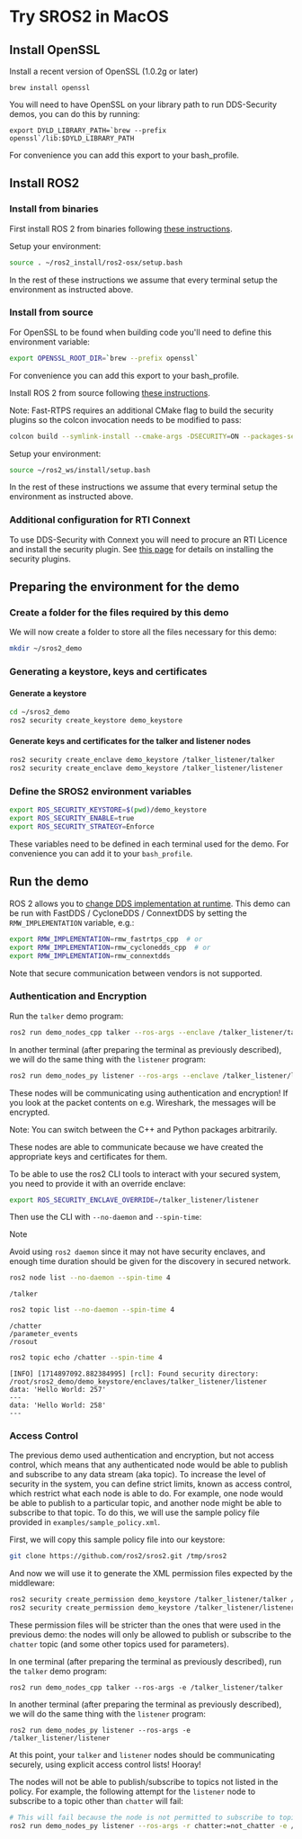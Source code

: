 # Try SROS2 in MacOS

## Install OpenSSL

Install a recent version of OpenSSL (1.0.2g or later)

```
brew install openssl
```

You will need to have OpenSSL on your library path to run DDS-Security demos, you can do this by running:
```
export DYLD_LIBRARY_PATH=`brew --prefix openssl`/lib:$DYLD_LIBRARY_PATH
```
For convenience you can add this export to your bash_profile.

## Install ROS2

### Install from binaries

First install ROS 2 from binaries following [these instructions](https://docs.ros.org/en/rolling/Installation/macOS-Install-Binary.html).


Setup your environment:
```bash
source . ~/ros2_install/ros2-osx/setup.bash
```

In the rest of these instructions we assume that every terminal setup the environment as instructed above.


### Install from source

For OpenSSL to be found when building code you'll need to define this environment variable:
```bash
export OPENSSL_ROOT_DIR=`brew --prefix openssl`
```
For convenience you can add this export to your bash_profile.

Install ROS 2 from source following [these instructions](https://docs.ros.org/en/rolling/Installation/macOS-Development-Setup.html).

Note: Fast-RTPS requires an additional CMake flag to build the security plugins so the colcon invocation needs to be modified to pass:
```bash
colcon build --symlink-install --cmake-args -DSECURITY=ON --packages-select fastrtps rmw_fastrtps_cpp rmw_fastrtps_dynamic_cpp rmw_fastrtps_shared_cpp
```

Setup your environment:
```bash
source ~/ros2_ws/install/setup.bash
```

In the rest of these instructions we assume that every terminal setup the environment as instructed above.

### Additional configuration for RTI Connext

To use DDS-Security with Connext you will need to procure an RTI Licence and install the security plugin.
See [this page](https://docs.ros.org/en/rolling/Installation/DDS-Implementations/Install-Connext-Security-Plugins.html) for details on installing the security plugins.

## Preparing the environment for the demo

### Create a folder for the files required by this demo

We will now create a folder to store all the files necessary for this demo:

```bash
mkdir ~/sros2_demo
```

### Generating a keystore, keys and certificates

#### Generate a keystore

```bash
cd ~/sros2_demo
ros2 security create_keystore demo_keystore
```

#### Generate keys and certificates for the talker and listener nodes

```bash
ros2 security create_enclave demo_keystore /talker_listener/talker
ros2 security create_enclave demo_keystore /talker_listener/listener
```

### Define the SROS2 environment variables

```bash
export ROS_SECURITY_KEYSTORE=$(pwd)/demo_keystore
export ROS_SECURITY_ENABLE=true
export ROS_SECURITY_STRATEGY=Enforce
```

These variables need to be defined in each terminal used for the demo. For convenience you can add it to your `bash_profile`.

## Run the demo

ROS 2 allows you to [change DDS implementation at runtime](https://docs.ros.org/en/rolling/Guides/Working-with-multiple-RMW-implementations.html).
This demo can be run with FastDDS / CycloneDDS / ConnextDDS by setting the `RMW_IMPLEMENTATION` variable, e.g.:

```bash
export RMW_IMPLEMENTATION=rmw_fastrtps_cpp  # or
export RMW_IMPLEMENTATION=rmw_cyclonedds_cpp  # or
export RMW_IMPLEMENTATION=rmw_connextdds
```

Note that secure communication between vendors is not supported.

### Authentication and Encryption

Run the `talker` demo program:

```bash
ros2 run demo_nodes_cpp talker --ros-args --enclave /talker_listener/talker
```

In another terminal (after preparing the terminal as previously described), we will do the same thing with the `listener` program:
```bash
ros2 run demo_nodes_py listener --ros-args --enclave /talker_listener/listener
```

These nodes will be communicating using authentication and encryption!
If you look at the packet contents on e.g. Wireshark, the messages will be encrypted.

Note: You can switch between the C++ and Python packages arbitrarily.

These nodes are able to communicate because we have created the appropriate keys and certificates for them.

To be able to use the ros2 CLI tools to interact with your secured system, you need to provide it with an override enclave:
```bash
export ROS_SECURITY_ENCLAVE_OVERRIDE=/talker_listener/listener
```

Then use the CLI with `--no-daemon` and `--spin-time`:

> [!NOTE]
> Avoid using `ros2 daemon` since it may not have security enclaves, and enough time duration should be given for the discovery in secured network.

```bash
ros2 node list --no-daemon --spin-time 4
```
```
/talker
```
```bash
ros2 topic list --no-daemon --spin-time 4
```
```
/chatter
/parameter_events
/rosout
```
```bash
ros2 topic echo /chatter --spin-time 4
```
```
[INFO] [1714897092.882384995] [rcl]: Found security directory: /root/sros2_demo/demo_keystore/enclaves/talker_listener/listener
data: 'Hello World: 257'
---
data: 'Hello World: 258'
---

```

### Access Control

The previous demo used authentication and encryption, but not access control, which means that any authenticated node would be able to publish and subscribe to any data stream (aka topic).
To increase the level of security in the system, you can define strict limits, known as access control, which restrict what each node is able to do.
For example, one node would be able to publish to a particular topic, and another node might be able to subscribe to that topic.
To do this, we will use the sample policy file provided in `examples/sample_policy.xml`.

First, we will copy this sample policy file into our keystore:

```bash
git clone https://github.com/ros2/sros2.git /tmp/sros2
```

And now we will use it to generate the XML permission files expected by the middleware:

```bash
ros2 security create_permission demo_keystore /talker_listener/talker /tmp/sros2/sros2/test/policies/sample.policy.xml
ros2 security create_permission demo_keystore /talker_listener/listener /tmp/sros2/sros2/test/policies/sample.policy.xml
```

These permission files will be stricter than the ones that were used in the previous demo: the nodes will only be allowed to publish or subscribe to the `chatter` topic (and some other topics used for parameters).

In one terminal (after preparing the terminal as previously described), run the `talker` demo program:

```
ros2 run demo_nodes_cpp talker --ros-args -e /talker_listener/talker
```

In another terminal (after preparing the terminal as previously described), we will do the same thing with the `listener` program:

```
ros2 run demo_nodes_py listener --ros-args -e /talker_listener/listener
```

At this point, your `talker` and `listener` nodes should be communicating securely, using explicit access control lists!
Hooray!

The nodes will not be able to publish/subscribe to topics not listed in the policy.
For example, the following attempt for the `listener` node to subscribe to a topic other than `chatter` will fail:

```bash
# This will fail because the node is not permitted to subscribe to topics other than chatter.
ros2 run demo_nodes_py listener --ros-args -r chatter:=not_chatter -e /talker_listener/listener
```
